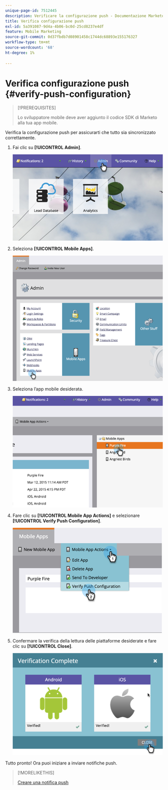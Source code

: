 ```yaml
---
unique-page-id: 7512445
description: Verificare la configurazione push - Documentazione Marketo - Documentazione del prodotto
title: Verifica configurazione push
exl-id: 5a391087-9d4a-4b06-bc0d-25cd8237e4df
feature: Mobile Marketing
source-git-commit: 0d37fbdb7d08901458c1744dc68893e155176327
workflow-type: tm+mt
source-wordcount: '68'
ht-degree: 1%

---
```


# Verifica configurazione push {#verify-push-configuration}

>[!PREREQUISITES]
>
>Lo sviluppatore mobile deve aver aggiunto il codice SDK di Marketo alla tua app mobile.

Verifica la configurazione push per assicurarti che tutto sia sincronizzato correttamente.

1. Fai clic su **[!UICONTROL Admin]**.

   ![](assets/image2015-4-22-16-3a12-3a32.png)

1. Seleziona **[!UICONTROL Mobile Apps]**.

   ![](assets/image2015-4-22-16-3a14-3a29.png)

1. Seleziona l’app mobile desiderata.

   ![](assets/image2015-4-22-16-3a33-3a19.png)

1. Fare clic su **[!UICONTROL Mobile App Actions]** e selezionare **[!UICONTROL Verify Push Configuration]**.

   ![](assets/image2015-4-22-17-3a25-3a8.png)

1. Confermare la verifica della lettura delle piattaforme desiderate e fare clic su **[!UICONTROL Close]**.

   ![](assets/image2015-4-22-18-3a52-3a38.png)

Tutto pronto! Ora puoi iniziare a inviare notifiche push.

>[!MORELIKETHIS]
>
>[Creare una notifica push](/help/marketo/product-docs/mobile-marketing/push-notifications/create-a-push-notification.md)
